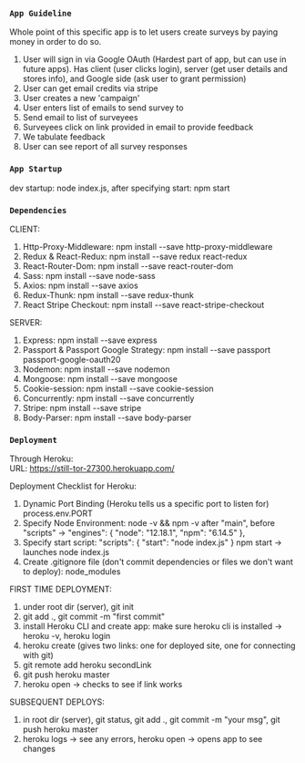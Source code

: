 ### `App Guideline`

Whole point of this specific app is to let users create surveys by paying money in order to do so.

1. User will sign in via Google OAuth (Hardest part of app, but can use in future apps). Has client (user clicks login), server (get user details and stores info), and Google side (ask user to grant permission)
2. User can get email credits via stripe
3. User creates a new 'campaign'
4. User enters list of emails to send survey to
5. Send email to list of surveyees
6. Surveyees click on link provided in email to provide feedback
7. We tabulate feedback
8. User can see report of all survey responses

### `App Startup`

dev startup: node index.js, after specifying start: npm start

### `Dependencies`

CLIENT:
1) Http-Proxy-Middleware: npm install --save http-proxy-middleware
2) Redux & React-Redux: npm install --save redux react-redux
3) React-Router-Dom: npm install --save react-router-dom
4) Sass: npm install --save node-sass
5) Axios: npm install --save axios
6) Redux-Thunk: npm install --save redux-thunk
7) React Stripe Checkout: npm install --save react-stripe-checkout

SERVER:
1) Express: npm install --save express
2) Passport & Passport Google Strategy: npm install --save passport passport-google-oauth20
3) Nodemon: npm install --save nodemon
4) Mongoose: npm install --save mongoose
5) Cookie-session: npm install --save cookie-session
6) Concurrently: npm install --save concurrently
7) Stripe: npm install --save stripe
8) Body-Parser: npm install --save body-parser

### `Deployment`

Through Heroku:\
URL: https://still-tor-27300.herokuapp.com/

Deployment Checklist for Heroku:

1. Dynamic Port Binding (Heroku tells us a specific port to listen for) process.env.PORT
2. Specify Node Environment:
   node -v && npm -v
   after "main", before "scripts" ->
   "engines": {
   "node": "12.18.1",
   "npm": "6.14.5"
   },
3. Specify start script:
   "scripts": {
   "start": "node index.js"
   }
   npm start -> launches node index.js
4. Create .gitignore file (don't commit dependencies or files we don't want to deploy):
   node_modules

FIRST TIME DEPLOYMENT:

1. under root dir (server), git init
2. git add ., git commit -m "first commit"
3. install Heroku CLI and create app: make sure heroku cli is installed -> heroku -v, heroku login
4. heroku create (gives two links: one for deployed site, one for connecting with git)
5. git remote add heroku secondLink
6. git push heroku master
7. heroku open -> checks to see if link works

SUBSEQUENT DEPLOYS:

1. in root dir (server), git status, git add ., git commit -m "your msg", git push heroku master
2. heroku logs -> see any errors, heroku open -> opens app to see changes